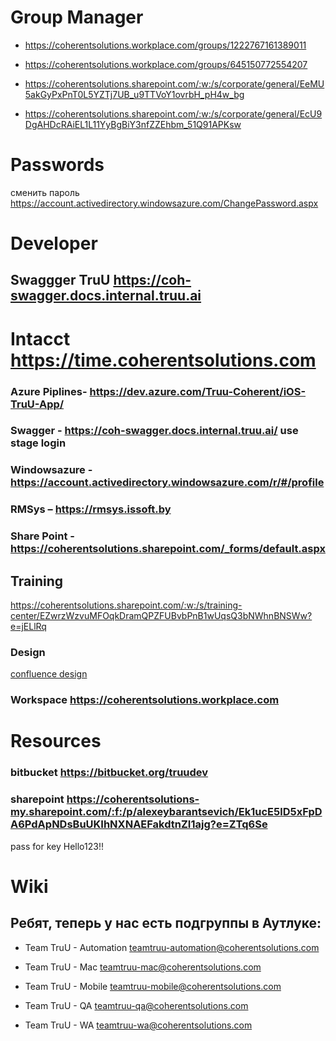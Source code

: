 # Group Manager

* <https://coherentsolutions.workplace.com/groups/1222767161389011>

* <https://coherentsolutions.workplace.com/groups/645150772554207>

* <https://coherentsolutions.sharepoint.com/:w:/s/corporate/general/EeMU5akGyPxPnT0L5YZTj7UB_u9TTVoY1ovrbH_pH4w_bg>

* <https://coherentsolutions.sharepoint.com/:w:/s/corporate/general/EcU9DgAHDcRAiEL1L11YyBgBiY3nfZZEhbm_51Q91APKsw>

# Passwords

сменить пароль <https://account.activedirectory.windowsazure.com/ChangePassword.aspx>

# Developer

## Swaggger TruU <https://coh-swagger.docs.internal.truu.ai>

# Intacct <https://time.coherentsolutions.com>

### Azure Piplines- <https://dev.azure.com/Truu-Coherent/iOS-TruU-App/>

### Swagger - <https://coh-swagger.docs.internal.truu.ai/> use stage login

### Windowsazure - <https://account.activedirectory.windowsazure.com/r/#/profile>

### RMSys – <https://rmsys.issoft.by>

### Share Point - <https://coherentsolutions.sharepoint.com/_forms/default.aspx>

## Training

<https://coherentsolutions.sharepoint.com/:w:/s/training-center/EZwrzWzvuMFOqkDramQPZFUBvbPnB1wUqsQ3bNWhnBNSWw?e=jELlRq>

### Design

[confluence design](https://truudev.atlassian.net/wiki/spaces/WA/pages/332497103/Version+2.X+-+UX+Design)

### Workspace <https://coherentsolutions.workplace.com>

# Resources

### bitbucket <https://bitbucket.org/truudev>

### sharepoint <https://coherentsolutions-my.sharepoint.com/:f:/p/alexeybarantsevich/Ek1ucE5lD5xFpDA6PdApNDsBuUKIhNXNAEFakdtnZI1ajg?e=ZTq6Se>

pass for key Hello123!!

# Wiki

## Ребят, теперь у нас есть подгруппы в Аутлуке: 

* Team TruU - Automation <teamtruu-automation@coherentsolutions.com>

* Team TruU - Mac <teamtruu-mac@coherentsolutions.com>

* Team TruU - Mobile <teamtruu-mobile@coherentsolutions.com>

* Team TruU - QA <teamtruu-qa@coherentsolutions.com>

* Team TruU - WA <teamtruu-wa@coherentsolutions.com>

